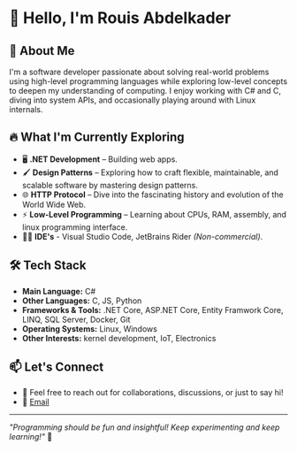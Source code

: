 # 👋 Hello, I'm Rouis Abdelkader

## 🚀 About Me

I'm a software developer passionate about solving real-world problems using high-level programming languages while exploring low-level concepts to deepen my understanding of computing. I enjoy working with C# and C, diving into system APIs, and occasionally playing around with Linux internals.

## 🔥 What I'm Currently Exploring

- 🖥️ **.NET Development** – Building web apps.
- 🖌️ **Design Patterns** – Exploring how to craft flexible, maintainable, and scalable software by mastering design patterns.
- 🌐 **HTTP Protocol** – Dive into the fascinating history and evolution of the World Wide Web.
- ⚡ **Low-Level Programming** – Learning about CPUs, RAM, assembly, and linux programming interface.
- 🧑‍💻 **IDE's** - Visual Studio Code, JetBrains Rider *(Non-commercial)*.

## 🛠️ Tech Stack

- **Main Language:** C#
- **Other Languages:** C, JS, Python
- **Frameworks & Tools:** .NET Core, ASP.NET Core, Entity Framwork Core, LINQ, SQL Server, Docker, Git
- **Operating Systems:** Linux, Windows
- **Other Interests:** kernel development, IoT, Electronics

<!-- ## 📌 Featured Projects -->

<!-- - 🌐 **HTTP Server** – -->

## 📫 Let's Connect

- 💬 Feel free to reach out for collaborations, discussions, or just to say hi!
- 📧 [Email](abdelkaderrouis22@gmail.com)

---

_"Programming should be fun and insightful! Keep experimenting and keep learning!"_ 🚀
